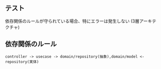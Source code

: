 ## テスト
依存関係のルールが守られている場合、特にエラーは発生しない (3層アーキテクチャ)

## 依存関係のルール

```
controller -> usecase -> domain/repository(抽象),domain/model <- repository(実体)
```

